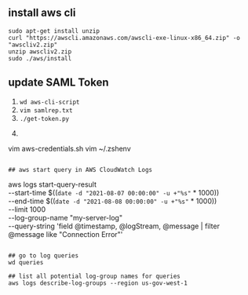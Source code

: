 ## install aws cli
```
sudo apt-get install unzip
curl "https://awscli.amazonaws.com/awscli-exe-linux-x86_64.zip" -o "awscliv2.zip"
unzip awscliv2.zip
sudo ./aws/install
```

## update SAML Token
1. `wd aws-cli-script`
2. `vim samlrep.txt`
3. `./get-token.py`
4. ```
vim aws-credentials.sh
vim ~/.zshenv
```

## aws start query in AWS CloudWatch Logs
```
aws logs start-query-result \
--start-time $((`date -d "2021-08-07 00:00:00" -u +"%s"` * 1000)) \
--end-time $((`date -d "2021-08-08 00:00:00" -u +"%s"` * 1000)) \
--limit 1000 \
--log-group-name "my-server-log" \
--query-string 'field @timestamp, @logStream, @message | filter @message like "Connection Error"'
```

## go to log queries
wd queries

## list all potential log-group names for queries
aws logs describe-log-groups --region us-gov-west-1
